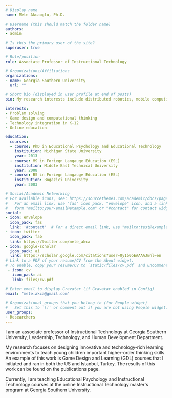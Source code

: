 ```yaml
---
# Display name
name: Mete Akcaoglu, Ph.D.

# Username (this should match the folder name)
authors:
- admin

# Is this the primary user of the site?
superuser: true

# Role/position
role: Associate Professor of Instructional Technology

# Organizations/Affiliations
organizations:
- name: Georgia Southern University
  url: ""

# Short bio (displayed in user profile at end of posts)
bio: My research interests include distributed robotics, mobile computing and programmable matter.

interests:
- Problem solving
- Game design and computational thinking
- Technology integration in K-12
- Online education

education:
  courses:
  - course: PhD in Educational Psychology and Educational Technology
    institution: Michigan State University
    year: 2013
  - course: MS in Foriegn Langauge Education (ESL)
    institution: Middle East Technical University
    year: 2008
  - course: BS in Foriegn Langauge Education (ESL)
    institution: Bogazici University
    year: 2003

# Social/Academic Networking
# For available icons, see: https://sourcethemes.com/academic/docs/page-builder/#icons
#   For an email link, use "fas" icon pack, "envelope" icon, and a link in the
#   form "mailto:your-email@example.com" or "#contact" for contact widget.
social:
- icon: envelope
  icon_pack: fas
  link: '#contact'  # For a direct email link, use "mailto:test@example.org".
- icon: twitter
  icon_pack: fab
  link: https://twitter.com/mete_akca
- icon: google-scholar
  icon_pack: ai
  link: https://scholar.google.com/citations?user=0y1b0oEAAAAJ&hl=en
# Link to a PDF of your resume/CV from the About widget.
# To enable, copy your resume/CV to `static/files/cv.pdf` and uncomment the lines below.
 - icon: cv
   icon_pack: ai
   link: files/cv.pdf

# Enter email to display Gravatar (if Gravatar enabled in Config)
email: "mete.akca@gmail.com"

# Organizational groups that you belong to (for People widget)
#   Set this to `[]` or comment out if you are not using People widget.
user_groups:
- Researchers
---
```


I am an associate professor of Instructional Technology at Georgia Southern University, Leadership, Technology, and Human Development Department.

My research focuses on designing innovative and technology-rich learning environments to teach young children important higher-order thinking skills. An example of this work is Game Design and Learning (GDL) courses that I initiated and ran in both the US and Istanbul, Turkey. The results of this work can be found on the publications page.

Currently, I am teaching Educational Psychology and Instructional Technology courses at the online Instructional Technology master's program at Georgia Southern University.

